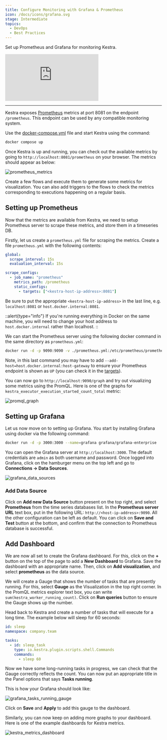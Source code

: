 ```yaml
---
title: Configure Monitoring with Grafana & Prometheus
icon: /docs/icons/grafana.svg
stage: Intermediate
topics:
  - DevOps
  - Best Practices
---
```


Set up Prometheus and Grafana for monitoring Kestra.

<div class="video-container">
  <iframe src="https://www.youtube.com/embed/4borr5sFTSg?si=q1z9mqLXI8arG0a5" title="YouTube video player" frameborder="0" allow="accelerometer; autoplay; clipboard-write; encrypted-media; gyroscope; picture-in-picture; web-share" referrerpolicy="strict-origin-when-cross-origin" allowfullscreen></iframe>
</div>

---

Kestra exposes [Prometheus](https://prometheus.io/) metrics at port 8081 on the endpoint `/prometheus`. This endpoint can be used by any compatible monitoring system.

Use the [docker-compose.yml](https://github.com/kestra-io/kestra/blob/develop/docker-compose.yml) file and start Kestra using the command:

```sh
docker compose up
```

Once Kestra is up and running, you can check out the available metrics by going to `http://localhost:8081/prometheus` on your browser. The metrics should appear as below:

![prometheus_metrics](/docs/how-to-guides/setup-monitoring/prometheus_metrics.png)

Create a few flows and execute them to generate some metrics for visualization. You can also add triggers to the flows to check the metrics corresponding to executions happening on a regular basis.

## Setting up Prometheus

Now that the metrics are available from Kestra, we need to setup Prometheus server to scrape these metrics, and store them in a timeseries DB.

Firstly, let us create a `prometheus.yml` file for scraping the metrics. Create a file `prometheus.yml` with the following contents:

```yaml
global:
  scrape_interval: 15s
  evaluation_interval: 15s

scrape_configs:
  - job_name: "prometheus"
    metrics_path: /prometheus
    static_configs:
      - targets: ["<kestra-host-ip-address>:8081"]
```

Be sure to put the appropriate `<kestra-host-ip-address>` in the last line, e.g. `localhost:8081` or `host.docker.internal:8081`.

::alert{type="info"}
If you're running everything in Docker on the same machine, you will need to change your host address to `host.docker.internal` rather than localhost.
::

We can start the Prometheus server using the following docker command in the same directory as `prometheus.yml`:

```sh
docker run -d -p 9090:9090 -v ./prometheus.yml:/etc/prometheus/prometheus.yml prom/prometheus
```

Note, in this last command you may have to add `--add-host=host.docker.internal:host-gateway` to ensure your Prometheus endpoint is shown as `UP` (you can check it in the [targets](http://localhost:9090/targets)).

You can now go to `http://localhost:9090/graph` and try out visualizing some metrics using the PromQL. Here is one of the graphs for `kestra_executor_execution_started_count_total` metric:

![promql_graph](/docs/how-to-guides/setup-monitoring/promql_graph.png)

## Setting up Grafana

Let us now move on to setting up Grafana. You start by installing Grafana using docker via the following command:

```sh
docker run -d -p 3000:3000 --name=grafana grafana/grafana-enterprise
```

You can open the Grafana server at `http://localhost:3000`. The default credentials are `admin` as both username and password. Once logged into Grafana, click on the hamburger menu on the top left and go to **Connections -> Data Sources**.

![grafana_data_sources](/docs/how-to-guides/setup-monitoring/grafana_data_sources.png)

### Add Data Source

Click on **Add new Data Source** button present on the top right, and select **Prometheus** from the time series databases list. In the **Prometheus server URL** text box, put in the following URL: `http://<host-ip-address>:9090`. All the other configuration can be left as default. You can click on **Save and Test** button at the bottom, and confirm that the connection to Prometheus database is successful.

## Add Dashboard

We are now all set to create the Grafana dashboard. For this, click on the **+** button on the top of the page to add a **New Dashboard** to Grafana. Save the dashboard with an appropriate name. Then, click on **Add visualization**, and select **prometheus** as the data source.

We will create a Gauge that shows the number of tasks that are presently running. For this, select **Gauge** as the Visualization in the top right corner. In the PromQL metrics explorer text box, you can write `sum(kestra_worker_running_count)`. Click on **Run queries** button to ensure the Gauge shows up the number.

Head back to Kestra and create a number of tasks that will execute for a long time. The example below will sleep for 60 seconds:

```yaml
id: sleep
namespace: company.team

tasks:
  - id: sleep_task
    type: io.kestra.plugin.scripts.shell.Commands
    commands:
      - sleep 60
```

Now we have some long-running tasks in progress, we can check that the Gauge correctly reflects the count. You can now put an appropriate title in the Panel options that says **Tasks running**.

This is how your Grafana should look like:

![grafana_tasks_running_gauge](/docs/how-to-guides/setup-monitoring/grafana_tasks_running_gauge.png)

Click on **Save** and **Apply** to add this gauge to the dashboard.

Similarly, you can now keep on adding more graphs to your dashboard. Here is one of the example dashboards for Kestra metrics.

![kestra_metrics_dashboard](/docs/how-to-guides/setup-monitoring/kestra_metrics_dashboard.png)

